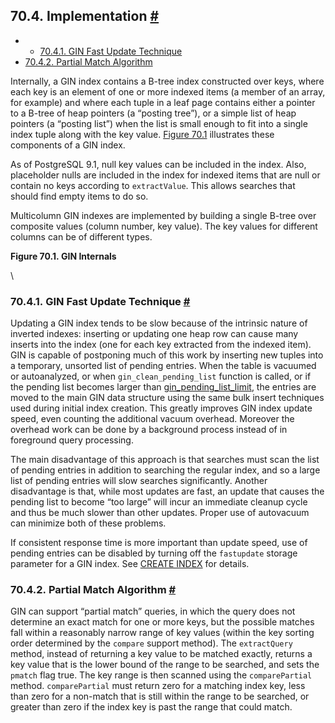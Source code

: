 ## 70.4. Implementation [#](#GIN-IMPLEMENTATION)

  * *   [70.4.1. GIN Fast Update Technique](gin-implementation.html#GIN-FAST-UPDATE)
  * [70.4.2. Partial Match Algorithm](gin-implementation.html#GIN-PARTIAL-MATCH)

Internally, a GIN index contains a B-tree index constructed over keys, where each key is an element of one or more indexed items (a member of an array, for example) and where each tuple in a leaf page contains either a pointer to a B-tree of heap pointers (a “posting tree”), or a simple list of heap pointers (a “posting list”) when the list is small enough to fit into a single index tuple along with the key value. [Figure 70.1](gin-implementation.html#GIN-INTERNALS-FIGURE "Figure 70.1. GIN Internals") illustrates these components of a GIN index.

As of PostgreSQL 9.1, null key values can be included in the index. Also, placeholder nulls are included in the index for indexed items that are null or contain no keys according to `extractValue`. This allows searches that should find empty items to do so.

Multicolumn GIN indexes are implemented by building a single B-tree over composite values (column number, key value). The key values for different columns can be of different types.

**Figure 70.1. GIN Internals**

\

### 70.4.1. GIN Fast Update Technique [#](#GIN-FAST-UPDATE)

Updating a GIN index tends to be slow because of the intrinsic nature of inverted indexes: inserting or updating one heap row can cause many inserts into the index (one for each key extracted from the indexed item). GIN is capable of postponing much of this work by inserting new tuples into a temporary, unsorted list of pending entries. When the table is vacuumed or autoanalyzed, or when `gin_clean_pending_list` function is called, or if the pending list becomes larger than [gin\_pending\_list\_limit](runtime-config-client.html#GUC-GIN-PENDING-LIST-LIMIT), the entries are moved to the main GIN data structure using the same bulk insert techniques used during initial index creation. This greatly improves GIN index update speed, even counting the additional vacuum overhead. Moreover the overhead work can be done by a background process instead of in foreground query processing.

The main disadvantage of this approach is that searches must scan the list of pending entries in addition to searching the regular index, and so a large list of pending entries will slow searches significantly. Another disadvantage is that, while most updates are fast, an update that causes the pending list to become “too large” will incur an immediate cleanup cycle and thus be much slower than other updates. Proper use of autovacuum can minimize both of these problems.

If consistent response time is more important than update speed, use of pending entries can be disabled by turning off the `fastupdate` storage parameter for a GIN index. See [CREATE INDEX](sql-createindex.html "CREATE INDEX") for details.

### 70.4.2. Partial Match Algorithm [#](#GIN-PARTIAL-MATCH)

GIN can support “partial match” queries, in which the query does not determine an exact match for one or more keys, but the possible matches fall within a reasonably narrow range of key values (within the key sorting order determined by the `compare` support method). The `extractQuery` method, instead of returning a key value to be matched exactly, returns a key value that is the lower bound of the range to be searched, and sets the `pmatch` flag true. The key range is then scanned using the `comparePartial` method. `comparePartial` must return zero for a matching index key, less than zero for a non-match that is still within the range to be searched, or greater than zero if the index key is past the range that could match.